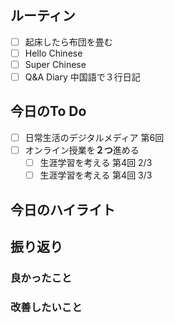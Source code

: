 ## ルーティン
- [ ] 起床したら布団を畳む
- [ ] Hello Chinese
- [ ] Super Chinese
- [ ] Q&A Diary 中国語で３行日記
## 今日のTo Do
- [ ] 日常生活のデジタルメディア 第6回
- [ ] オンライン授業を**２つ**進める
	- [ ] 生涯学習を考える 第4回 2/3
	- [ ] 生涯学習を考える 第4回 3/3
## 今日のハイライト
## 振り返り
### 良かったこと
### 改善したいこと
